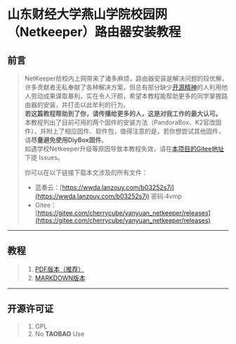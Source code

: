 # 山东财经大学燕山学院校园网（Netkeeper）路由器安装教程
## 前言

>   NetKeeper给校内上网带来了诸多麻烦，路由器安装是解决问题的较优解，许多贡献者无私奉献了各种解决方案，但总有部分缺少[开源精神](https://www.zhihu.com/question/20559450)的人利用他人劳动成果谋取暴利，实在令人汗颜，希望本教程能帮助更多的同学掌握路由器的安装，并打击以此牟利的行为。  
>   **若这篇教程帮助到了你，请传播给更多的人，这是对我工作的最大认可。**  
>   本教程列出了目前可用的两个固件的安装方法（PandoraBox、K2官改固件），并附上了相应固件、软件包，值得注意的是，若你想尝试其他固件，请**尽量避免使用DiyBox固件**。  
>   如遇学校Netkeeper升级等原因导致本教程失效，请在[本项目的Gitee地址](https://gitee.com/cherrycube/yanyuan_netkeeper)下提 Issues。  
>
>   你可以在以下链接下载本文涉及的所有文件：
>
>   - 蓝奏云：[https://wwda.lanzouy.com/b03252s7i](https://wwda.lanzouy.com/b03252s7i)  密码:4vmp
>   - Gitee：[https://gitee.com/cherrycube/yanyuan_netkeeper/releases](https://gitee.com/cherrycube/yanyuan_netkeeper/releases)
------
## 教程
>   1. [PDF版本（推荐）](安装教程.pdf)  
>   2. [MARKDOWN版本](安装教程.md)
------
## 开源许可证
>   1. GPL 
>   2. No **TAOBAO** Use